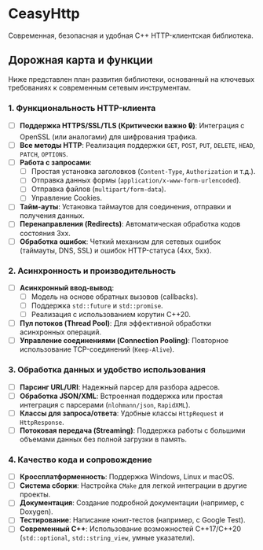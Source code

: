 # CeasyHttp

Современная, безопасная и удобная C++ HTTP-клиентская библиотека.

## Дорожная карта и функции

Ниже представлен план развития библиотеки, основанный на ключевых требованиях к современным сетевым инструментам.

### 1. Функциональность HTTP-клиента

- [ ] **Поддержка HTTPS/SSL/TLS (Критически важно 🔒)**: Интеграция с OpenSSL (или аналогами) для шифрования трафика.
- [ ] **Все методы HTTP**: Реализация поддержки `GET`, `POST`, `PUT`, `DELETE`, `HEAD`, `PATCH`, `OPTIONS`.
- [ ] **Работа с запросами**:
    - [ ] Простая установка заголовков (`Content-Type`, `Authorization` и т.д.).
    - [ ] Отправка данных формы (`application/x-www-form-urlencoded`).
    - [ ] Отправка файлов (`multipart/form-data`).
    - [ ] Управление Cookies.
- [ ] **Тайм-ауты**: Установка таймаутов для соединения, отправки и получения данных.
- [ ] **Перенаправления (Redirects)**: Автоматическая обработка кодов состояния 3xx.
- [ ] **Обработка ошибок**: Четкий механизм для сетевых ошибок (таймауты, DNS, SSL) и ошибок HTTP-статуса (4xx, 5xx).

### 2. Асинхронность и производительность

- [ ] **Асинхронный ввод-вывод**:
    - [ ] Модель на основе обратных вызовов (callbacks).
    - [ ] Поддержка `std::future` и `std::promise`.
    - [ ] Реализация с использованием корутин C++20.
- [ ] **Пул потоков (Thread Pool)**: Для эффективной обработки асинхронных операций.
- [ ] **Управление соединениями (Connection Pooling)**: Повторное использование TCP-соединений (`Keep-Alive`).

### 3. Обработка данных и удобство использования

- [ ] **Парсинг URL/URI**: Надежный парсер для разбора адресов.
- [ ] **Обработка JSON/XML**: Встроенная поддержка или простая интеграция с парсерами (`nlohmann/json`, `RapidXML`).
- [ ] **Классы для запроса/ответа**: Удобные классы `HttpRequest` и `HttpResponse`.
- [ ] **Потоковая передача (Streaming)**: Поддержка работы с большими объемами данных без полной загрузки в память.

### 4. Качество кода и сопровождение

- [ ] **Кроссплатформенность**: Поддержка Windows, Linux и macOS.
- [ ] **Система сборки**: Настройка `CMake` для легкой интеграции в другие проекты.
- [ ] **Документация**: Создание подробной документации (например, с Doxygen).
- [ ] **Тестирование**: Написание юнит-тестов (например, с Google Test).
- [ ] **Современный C++**: Использование возможностей C++17/C++20 (`std::optional`, `std::string_view`, умные указатели).
